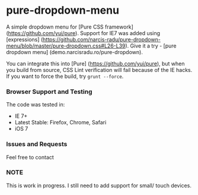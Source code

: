 pure-dropdown-menu
==================

A simple dropdown menu for [Pure CSS framework] (https://github.com/yui/pure). Support for IE7 was added using [expressions] (https://github.com/narcis-radu/pure-dropdown-menu/blob/master/pure-dropdown.css#L26-L39). Give it a try - [pure dropdown menu] (demo.narcisradu.ro/pure-dropdown).

You can integrate this into [Pure] (https://github.com/yui/pure), but when you build from source, CSS Lint verification will fail because of the IE hacks. If you want to force the build, try `grunt --force`.

### Browser Support and Testing
The code was tested in:
* IE 7+
* Latest Stable: Firefox, Chrome, Safari
* iOS 7

### Issues and Requests
Feel free to contact

### NOTE
This is work in progress. I still need to add support for small/ touch devices.


